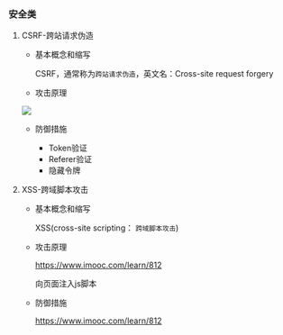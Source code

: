 ### 安全类

1. CSRF-跨站请求伪造

    - 基本概念和缩写
        
        CSRF，通常称为`跨站请求伪造`，英文名：Cross-site request forgery
    
    - 攻击原理
    
    <img src="https://note.youdao.com/yws/api/personal/file/WEBa86149e79417be434a07f62466745dbd?method=download&shareKey=67ce34674ddb44174285781aa143984e" />
    
    - 防御措施

        - Token验证
        - Referer验证
        - 隐藏令牌

2. XSS-跨域脚本攻击

    - 基本概念和缩写
    
        XSS(cross-site scripting： `跨域脚本攻击`)

    - 攻击原理
    
        https://www.imooc.com/learn/812
        
        向页面注入js脚本
    
    - 防御措施
    
        https://www.imooc.com/learn/812